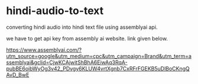 # hindi-audio-to-text
converting hindi audio into hindi text file using assemblyai api.

we have to get api key from assembly ai website. link given below.

https://www.assemblyai.com/?utm_source=google&utm_medium=cpc&utm_campaign=Brand&utm_term=assemblyai&gclid=CjwKCAjwitShBhA6EiwAq3RqA-pubBE6oibWyOg3v42_PDvgy6KLUW4vrtXgnb7CxRFrFGEKB5uDlBoCKngQAvD_BwE
